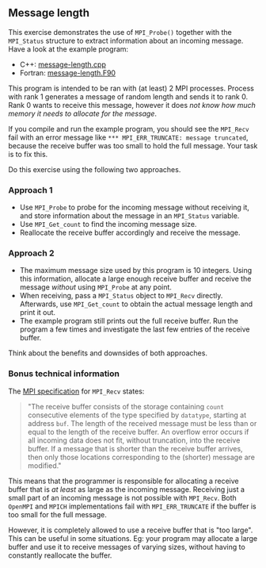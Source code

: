## Message length

This exercise demonstrates the use of `MPI_Probe()` together with the `MPI_Status` structure
to extract information about an incoming message. Have a look at the example program:

- C++: [message-length.cpp](message-length.cpp)
- Fortran: [message-length.F90](message-length.F90)

This program is intended to be ran with (at least) 2 MPI processes. Process with rank 1
generates a message of random length and sends it to rank 0. Rank 0 wants to receive this message,
however it does *not know how much memory it needs to allocate for the message*.

If you compile and run the example program, you should see the `MPI_Recv` fail
with an error message like `*** MPI_ERR_TRUNCATE: message truncated`,
because the receive buffer was too small to hold the full message.
Your task is to fix this.

Do this exercise using the following two approaches.

### Approach 1

- Use `MPI_Probe` to probe for the incoming message without receiving it,
and store information about the message in an `MPI_Status` variable.
- Use `MPI_Get_count` to find the incoming message size.
- Reallocate the receive buffer accordingly and receive the message.

### Approach 2

- The maximum message size used by this program is 10 integers. Using this information,
allocate a large enough receive buffer and receive the message *without* using `MPI_Probe` at any point.
- When receiving, pass a `MPI_Status` object to `MPI_Recv` directly.
Afterwards, use `MPI_Get_count` to obtain the actual message length and print it out.
- The example program still prints out the full receive buffer.
Run the program a few times and investigate the last few entries of the receive buffer.

Think about the benefits and downsides of both approaches.


### Bonus technical information

The [MPI specification](https://www.mpi-forum.org/) for `MPI_Recv` states:

>"The receive buffer consists of the storage containing `count` consecutive elements of the
type specified by `datatype`, starting at address `buf`. The length of the received message must
be less than or equal to the length of the receive buffer. An overflow error occurs if all
incoming data does not fit, without truncation, into the receive buffer.
If a message that is shorter than the receive buffer arrives, then only those locations
corresponding to the (shorter) message are modified."

This means that the programmer is responsible for allocating a receive buffer that is *at least*
as large as the incoming message. Receiving just a small part of an incoming message is not possible with `MPI_Recv`.
Both `OpenMPI` and `MPICH` implementations fail with `MPI_ERR_TRUNCATE` if the buffer is too small for the full message.

However, it is completely allowed to use a receive buffer that is "too large". This can be useful in some situations.
Eg: your program may allocate a large buffer and use it to receive messages of varying sizes,
without having to constantly reallocate the buffer.
